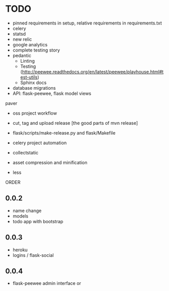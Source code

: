 # TODO

* pinned requirements in setup, relative requirements in requirements.txt
* celery
* statsd
* new relic
* google analytics
* complete testing story
* pedantic
  * Linting
  * Testing (http://peewee.readthedocs.org/en/latest/peewee/playhouse.html#test-utils)
  * Sphinx docs
* database migrations
* API: flask-peewee, flask model views

paver
- oss project workflow
- cut, tag and upload release [the good parts of mvn release]
- flask/scripts/make-release.py and flask/Makefile
- celery project automation

- collectstatic
- asset compression and minification
- less

ORDER

## 0.0.2
* name change
* models
* todo app with bootstrap

## 0.0.3
* heroku
* logins / flask-social

## 0.0.4
* flask-peewee admin interface or 

